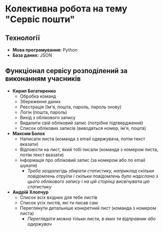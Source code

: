 <h1>Колективна робота на тему "Сервіс пошти"</h1>

<h2>Технології</h2>
<ul>
    <li><strong>Мова програмування:</strong> Python</li>
    <li><strong>База даних:</strong> JSON</li>
</ul>

<h2>Функціонал сервісу розподілений за виконанням учасників</h2>
<ul>
  <li><strong>Кирил Богатиренко</strong>
    <ul>
      <li>Обробка команд</li>
      <li>Збереження даних</li>
      <li>Реєстрація (Ім'я, пошта, пароль, пароль знову)</li>
      <li>Логін (пошта, пароль)</li>
      <li>Вихід з облікового запису</li>
      <li>Видалити свій обліковий запис (потрібне підтвердження)</li>
      <li>Список облікових записів (виводяться номер, ім'я, пошта)</li>
    </ul>
  </li>
  <li><strong>Максим Болох</strong>
    <ul>
      <li>Написати листа (команда з email одержувача, потім текст вказати)</li>
      <li>Відповісти на лист, який тобі писали (команда з номером листа, потім текст вказати)</li>
      <li>Інформація про обліковий запис (за номером або по email шукати)
        <ul>
          <li><em>Треба заздалегідь збирати статистику, наприклад скільки повідомлень отруїли і скільки повідомлень було надіслано з цього облікового запису і на цій сторінці висвічувати цю статистику</em></li>
        </ul>
      </li>
    </ul>
  </li>
  <li><strong>Андрій Хлопчур</strong>
    <ul>
      <li>Список всіх вхідних для тебе листів</li>
      <li>Список усіх листів, які ти писав сам</li>
      <li>Переглянути детальніше конкретний лист (команда з номером листа)
        <ul>
          <li><em>Переглядати можна тільки листи, в яких ти відправник або одержувач</em></li>
        </ul>
      </li>
    </ul>
  </li>
</ul>
